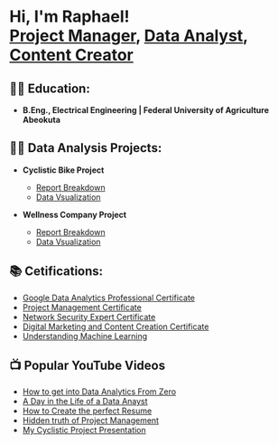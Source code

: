 <h1>Hi, I'm Raphael! <br/><a href="https://github.com/Samuel-Anthony15/SamuelAnthony.github-io">Project Manager</a>, <a href="http://www.linkedin.com/in/raphael-omonzokpia">Data Analyst</a>, <a href="https://twitter.com/OmonzokpiaR">Content Creator</a></h1>

<h2>👨‍🎓 Education:</h2>

- <b>B.Eng., Electrical Engineering | Federal University of Agriculture Abeokuta</b>
  
<h2>👨‍💻 Data Analysis Projects:</h2>

- <b>Cyclistic Bike Project</b>
  - [Report Breakdown](https://docs.google.com/document/d/14WfvI-GTQjcEOvOWhF35Jm9iqDkgURdk/edit?usp=sharing&ouid=110806886587546223443&rtpof=true&sd=true)
  - [Data Vsualization](https://docs.google.com/presentation/d/1aTnPnPJlDpdv-VIrqaIVIhl0nquOymZV/edit?usp=sharing&ouid=110806886587546223443&rtpof=true&sd=true)

- <b>Wellness Company Project</b>
  - [Report Breakdown]()
  - [Data Vsualization]()

<h2>📚 Cetifications: </h2>

- [Google Data Analytics Professional Certificate](https://drive.google.com/file/d/1LNUq3E3u9ShJW0q-e72fWUoHsxFPt-i-/view?usp=sharing)
- [Project Management Certificate](https://drive.google.com/file/d/1p_r94VsB689xrzSp0Gtc-JQPNNqFxDgL/view?usp=sharing)
- [Network Security Expert Certificate](https://drive.google.com/file/d/1RkCcHHDp8WpDq2Z5yxnrApBo8i9kdNZv/view?usp=sharing)
- [Digital Marketing and Content Creation Certificate](https://drive.google.com/file/d/1oswQnAl4YkEM8_IGUSDIPswkso2CCfiu/view?usp=sharing)
- [Understanding Machine Learning](https://drive.google.com/file/d/1ZsxVdqrzJRdl7wkTXNwAkJXOfzH4oHAF/view?usp=sharing)

<h2>📺 Popular YouTube Videos</h2>

- [How to get into Data Analytics From Zero]()
- [A Day in the Life of a Data Anayst]()
- [How to Create the perfect Resume]()
- [Hidden truth of Project Management]()
- [My Cyclistic Project Presentation]()





